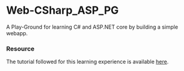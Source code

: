 # Web-CSharp_ASP_PG
A Play-Ground for learning C# and ASP.NET core by building a simple webapp.

### Resource

The tutorial followed for this learning experience is available [here](https://docs.microsoft.com/en-us/aspnet/core/tutorials/first-mvc-app/start-mvc?view=aspnetcore-2.2&tabs=visual-studio).

